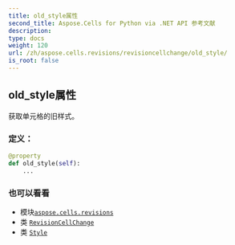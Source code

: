 ```yaml
---
title: old_style属性
second_title: Aspose.Cells for Python via .NET API 参考文献
description:
type: docs
weight: 120
url: /zh/aspose.cells.revisions/revisioncellchange/old_style/
is_root: false
---
```

## old_style属性

获取单元格的旧样式。
### 定义：
```python
@property
def old_style(self):
    ...
```

### 也可以看看
* 模块[`aspose.cells.revisions`](../../)
* 类 [`RevisionCellChange`](/cells/python-net/zh/aspose.cells.revisions/revisioncellchange)
* 类 [`Style`](/cells/python-net/zh/aspose.cells/style)
